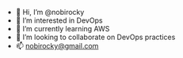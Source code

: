 - 👋 Hi, I’m @nobirocky
- 👀 I’m interested in DevOps
- 🌱 I’m currently learning AWS
- 💞️ I’m looking to collaborate on DevOps practices
- 📫 nobirocky@gmail.com

<!---
nobirocky/nobirocky is a ✨ special ✨ repository because its `README.md` (this file) appears on your GitHub profile.
You can click the Preview link to take a look at your changes.
--->
